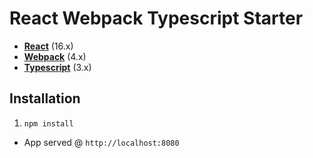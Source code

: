 # React Webpack Typescript Starter

* **[React](https://facebook.github.io/react/)** (16.x)
* **[Webpack](https://webpack.js.org/)** (4.x)
* **[Typescript](https://www.typescriptlang.org/)** (3.x)

## Installation
1. `npm install`

* App served @ `http://localhost:8080`